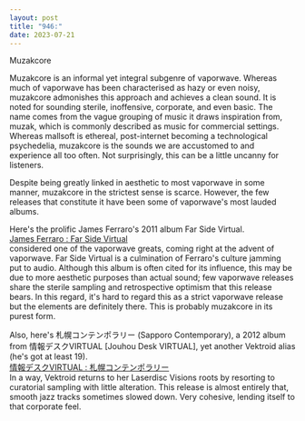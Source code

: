 ```yaml
---
layout: post
title: "946:"
date: 2023-07-21
---
```


Muzakcore

Muzakcore is an informal yet integral subgenre of vaporwave. Whereas much of vaporwave has been characterised as hazy or even noisy, muzakcore admonishes this approach and achieves a clean sound. It is noted for sounding sterile, inoffensive, corporate, and even basic. The name comes from the vague grouping of music it draws inspiration from, muzak, which is commonly described as music for commercial settings. Whereas mallsoft is ethereal, post-internet becoming a technological psychedelia, muzakcore is the sounds we are accustomed to and experience all too often. Not surprisingly, this can be a little uncanny for listeners.

Despite being greatly linked in aesthetic to most vaporwave in some manner, muzakcore in the strictest sense is scarce. However, the few releases that constitute it have been some of vaporwave's most lauded albums.

Here's the prolific James Ferraro's 2011 album Far Side Virtual.  
[James Ferraro : Far Side Virtual](https://youtu.be/pd-uSm8ittU)  
considered one of the vaporwave greats, coming right at the advent of vaporwave. Far Side Virtual is a culmination of Ferraro's culture jamming put to audio. Although this album is often cited for its influence, this may be due to more aesthetic purposes than actual sound; few vaporwave releases share the sterile sampling and retrospective optimism that this release bears. In this regard, it's hard to regard this as a strict vaporwave release but the elements are definitely there. This is probably muzakcore in its purest form.

Also, here's 札幌コンテンポラリー (Sapporo Contemporary), a 2012 album from 情報デスクVIRTUAL \[Jouhou Desk VIRTUAL\], yet another Vektroid alias (he's got at least 19).  
[情報デスクVIRTUAL : 札幌コンテンポラリー](https://youtu.be/iD0JpqGQY1o)  
In a way, Vektroid returns to her Laserdisc Visions roots by resorting to curatorial sampling with little alteration. This release is almost entirely that, smooth jazz tracks sometimes slowed down. Very cohesive, lending itself to that corporate feel.
